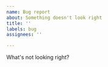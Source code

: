 ```yaml
---
name: Bug report
about: Something doesn't look right
title: ''
labels: bug
assignees: ''

---
```

What's not looking right?
